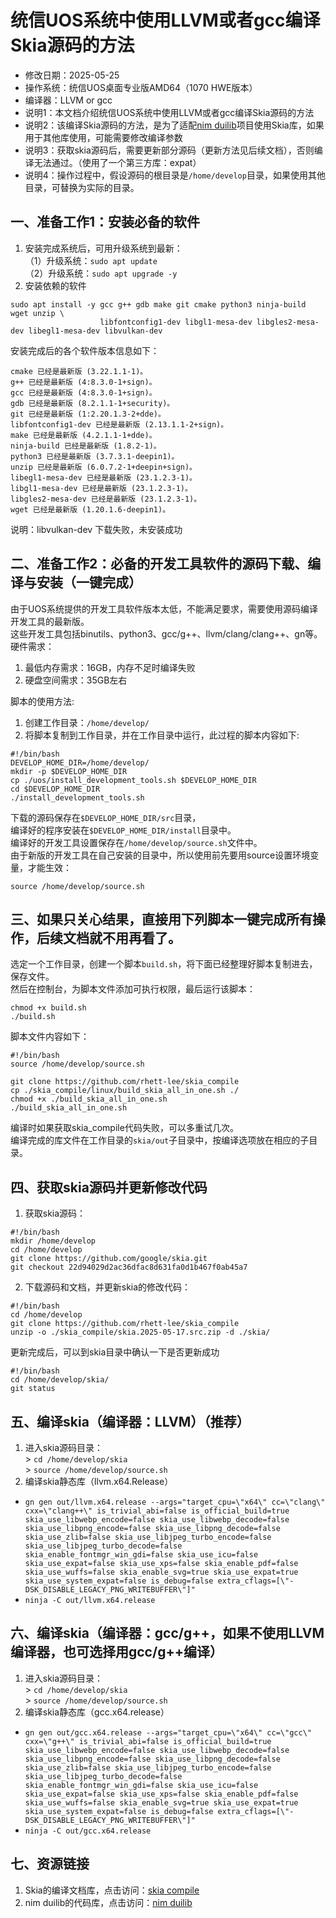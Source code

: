 # 统信UOS系统中使用LLVM或者gcc编译Skia源码的方法 - 修改日期：2025-05-25 - 操作系统：统信UOS桌面专业版AMD64（1070 HWE版本） - 编译器：LLVM or gcc - 说明1：本文档介绍统信UOS系统中使用LLVM或者gcc编译Skia源码的方法 - 说明2：该编译Skia源码的方法，是为了适配[nim duilib](https://github.com/rhett-lee/nim_duilib)项目使用Skia库，如果用于其他库使用，可能需要修改编译参数 - 说明3：获取skia源码后，需要更新部分源码（更新方法见后续文档），否则编译无法通过。（使用了一个第三方库：expat） - 说明4：操作过程中，假设源码的根目录是`/home/develop`目录，如果使用其他目录，可替换为实际的目录。 ## 一、准备工作1：安装必备的软件1. 安装完成系统后，可用升级系统到最新：    （1）升级系统：`sudo apt update`    （2）升级系统：`sudo apt upgrade -y`   2. 安装依赖的软件```sudo apt install -y gcc g++ gdb make git cmake python3 ninja-build wget unzip \                    libfontconfig1-dev libgl1-mesa-dev libgles2-mesa-dev libegl1-mesa-dev libvulkan-dev ```安装完成后的各个软件版本信息如下：```cmake 已经是最新版 (3.22.1.1-1)。g++ 已经是最新版 (4:8.3.0-1+sign)。gcc 已经是最新版 (4:8.3.0-1+sign)。gdb 已经是最新版 (8.2.1.1-1+security)。git 已经是最新版 (1:2.20.1.3-2+dde)。libfontconfig1-dev 已经是最新版 (2.13.1.1-2+sign)。make 已经是最新版 (4.2.1.1-1+dde)。ninja-build 已经是最新版 (1.8.2-1)。python3 已经是最新版 (3.7.3.1-deepin1)。unzip 已经是最新版 (6.0.7.2-1+deepin+sign)。libegl1-mesa-dev 已经是最新版 (23.1.2.3-1)。libgl1-mesa-dev 已经是最新版 (23.1.2.3-1)。libgles2-mesa-dev 已经是最新版 (23.1.2.3-1)。wget 已经是最新版 (1.20.1.6-deepin1)。```说明：libvulkan-dev 下载失败，未安装成功    ## 二、准备工作2：必备的开发工具软件的源码下载、编译与安装（一键完成）由于UOS系统提供的开发工具软件版本太低，不能满足要求，需要使用源码编译开发工具的最新版。    这些开发工具包括binutils、python3、gcc/g++、llvm/clang/clang++、gn等。    硬件需求：      1. 最低内存需求：16GB，内存不足时编译失败    2. 硬盘空间需求：35GB左右    脚本的使用方法:1. 创建工作目录：`/home/develop/`2. 将脚本复制到工作目录，并在工作目录中运行，此过程的脚本内容如下:```#!/bin/bashDEVELOP_HOME_DIR=/home/develop/mkdir -p $DEVELOP_HOME_DIRcp ./uos/install_development_tools.sh $DEVELOP_HOME_DIRcd $DEVELOP_HOME_DIR./install_development_tools.sh```下载的源码保存在`$DEVELOP_HOME_DIR/src`目录，    编译好的程序安装在`$DEVELOP_HOME_DIR/install`目录中。    编译好的开发工具设置保存在`/home/develop/source.sh`文件中。    由于新版的开发工具在自己安装的目录中，所以使用前先要用source设置环境变量，才能生效：```source /home/develop/source.sh```## 三、如果只关心结果，直接用下列脚本一键完成所有操作，后续文档就不用再看了。选定一个工作目录，创建一个脚本`build.sh`，将下面已经整理好脚本复制进去，保存文件。    然后在控制台，为脚本文件添加可执行权限，最后运行该脚本： ```chmod +x build.sh./build.sh```脚本文件内容如下：    ```#!/bin/bashsource /home/develop/source.shgit clone https://github.com/rhett-lee/skia_compilecp ./skia_compile/linux/build_skia_all_in_one.sh ./chmod +x ./build_skia_all_in_one.sh./build_skia_all_in_one.sh```编译时如果获取skia_compile代码失败，可以多重试几次。    编译完成的库文件在工作目录的`skia/out`子目录中，按编译选项放在相应的子目录。  ## 四、获取skia源码并更新修改代码1. 获取skia源码：    ```#!/bin/bashmkdir /home/develop  cd /home/developgit clone https://github.com/google/skia.gitgit checkout 22d94029d2ac36dfac8d631fa0d1b467f0ab45a7```2. 下载源码和文档，并更新skia的修改代码：    ```#!/bin/bashcd /home/developgit clone https://github.com/rhett-lee/skia_compileunzip -o ./skia_compile/skia.2025-05-17.src.zip -d ./skia/``` 更新完成后，可以到skia目录中确认一下是否更新成功```#!/bin/bashcd /home/develop/skia/git status``` ## 五、编译skia（编译器：LLVM）（推荐）1. 进入skia源码目录：    \> `cd /home/develop/skia`    \> `source /home/develop/source.sh`    2. 编译skia静态库（llvm.x64.Release） - `gn gen out/llvm.x64.release --args="target_cpu=\"x64\" cc=\"clang\" cxx=\"clang++\" is_trivial_abi=false is_official_build=true skia_use_libwebp_encode=false skia_use_libwebp_decode=false skia_use_libpng_encode=false skia_use_libpng_decode=false skia_use_zlib=false skia_use_libjpeg_turbo_encode=false skia_use_libjpeg_turbo_decode=false skia_enable_fontmgr_win_gdi=false skia_use_icu=false skia_use_expat=false skia_use_xps=false skia_enable_pdf=false skia_use_wuffs=false skia_enable_svg=true skia_use_expat=true skia_use_system_expat=false is_debug=false extra_cflags=[\"-DSK_DISABLE_LEGACY_PNG_WRITEBUFFER\"]"`     - `ninja -C out/llvm.x64.release` ## 六、编译skia（编译器：gcc/g++，如果不使用LLVM编译器，也可选择用gcc/g++编译）1. 进入skia源码目录：    \> `cd /home/develop/skia`    \> `source /home/develop/source.sh`    2. 编译skia静态库（gcc.x64.release） - `gn gen out/gcc.x64.release --args="target_cpu=\"x64\" cc=\"gcc\" cxx=\"g++\" is_trivial_abi=false is_official_build=true skia_use_libwebp_encode=false skia_use_libwebp_decode=false skia_use_libpng_encode=false skia_use_libpng_decode=false skia_use_zlib=false skia_use_libjpeg_turbo_encode=false skia_use_libjpeg_turbo_decode=false skia_enable_fontmgr_win_gdi=false skia_use_icu=false skia_use_expat=false skia_use_xps=false skia_enable_pdf=false skia_use_wuffs=false skia_enable_svg=true skia_use_expat=true skia_use_system_expat=false is_debug=false extra_cflags=[\"-DSK_DISABLE_LEGACY_PNG_WRITEBUFFER\"]"`     - `ninja -C out/gcc.x64.release`## 七、资源链接1. Skia的编译文档库，点击访问：[skia compile](https://github.com/rhett-lee/skia_compile) 2. nim duilib的代码库，点击访问：[nim duilib](https://github.com/rhett-lee/nim_duilib) 